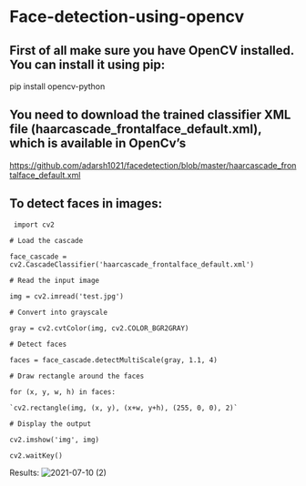 # Face-detection-using-opencv
## First of all make sure you have OpenCV installed. You can install it using pip:

pip install opencv-python

## You need to download the trained classifier XML file (haarcascade_frontalface_default.xml), which is available in OpenCv’s

https://github.com/adarsh1021/facedetection/blob/master/haarcascade_frontalface_default.xml
## To detect faces in images:
 ` import cv2`

`# Load the cascade`

`face_cascade = cv2.CascadeClassifier('haarcascade_frontalface_default.xml')`

`# Read the input image`

`img = cv2.imread('test.jpg')`

`# Convert into grayscale`

`gray = cv2.cvtColor(img, cv2.COLOR_BGR2GRAY)`

`# Detect faces`

`faces = face_cascade.detectMultiScale(gray, 1.1, 4)`

`# Draw rectangle around the faces`

`for (x, y, w, h) in faces:`

    `cv2.rectangle(img, (x, y), (x+w, y+h), (255, 0, 0), 2)`
    
`# Display the output`

`cv2.imshow('img', img)`

`cv2.waitKey() `







Results:
![2021-07-10 (2)](https://user-images.githubusercontent.com/85651071/125176745-a4466c00-e1de-11eb-90cb-4bf886e9e4e5.png)



